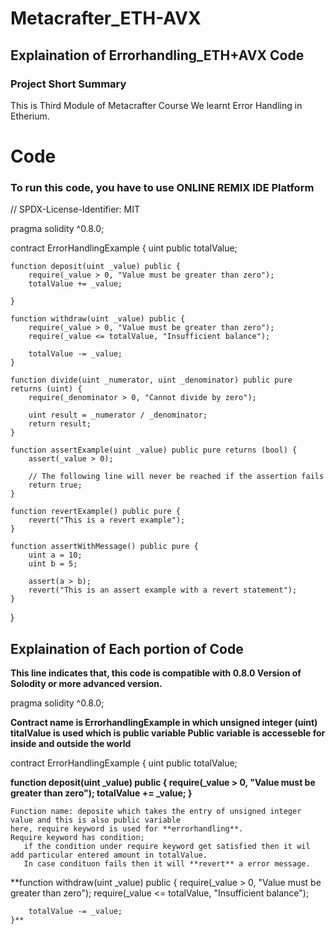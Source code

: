 # Metacrafter_ETH-AVX
## Explaination of Errorhandling_ETH+AVX Code
### Project Short Summary
This is Third Module of Metacrafter Course
We learnt Error Handling in Etherium.

# Code
### To run this code, you have to use ONLINE REMIX IDE Platform

// SPDX-License-Identifier: MIT

pragma solidity ^0.8.0;

contract ErrorHandlingExample {
    uint public totalValue;

    function deposit(uint _value) public {
        require(_value > 0, "Value must be greater than zero");
        totalValue += _value;

    }

    function withdraw(uint _value) public {
        require(_value > 0, "Value must be greater than zero");
        require(_value <= totalValue, "Insufficient balance");

        totalValue -= _value;
    }

    function divide(uint _numerator, uint _denominator) public pure returns (uint) {
        require(_denominator > 0, "Cannot divide by zero");

        uint result = _numerator / _denominator;
        return result;
    }

    function assertExample(uint _value) public pure returns (bool) {
        assert(_value > 0);

        // The following line will never be reached if the assertion fails
        return true;
    }

    function revertExample() public pure {
        revert("This is a revert example");
    }

    function assertWithMessage() public pure {
        uint a = 10;
        uint b = 5;

        assert(a > b);
        revert("This is an assert example with a revert statement");
    }
}

## Explaination of Each portion of Code

**This line indicates that, this code is compatible with 0.8.0 Version of Solodity or more advanced version.**

pragma solidity ^0.8.0;


**Contract name is ErrorhandlingExample in which unsigned integer (uint) titalValue is used which is public variable
Public variable is accesseble for inside and outside the world**

contract ErrorHandlingExample {
    uint public totalValue;

 


**function deposit(uint _value) public {
        require(_value > 0, "Value must be greater than zero");
        totalValue += _value;
    }**

    Function name: deposite which takes the entry of unsigned integer value and this is also public variable
    here, require keyword is used for **errorhandling**.
    Require keyword has condition;
       if the condition under require keyword get satisfied then it wil add particular entered amount in totalValue.
       In case condituon fails then it will **revert** a error message.


  
  **function withdraw(uint _value) public {
        require(_value > 0, "Value must be greater than zero");
        require(_value <= totalValue, "Insufficient balance");

        totalValue -= _value;
    }**






